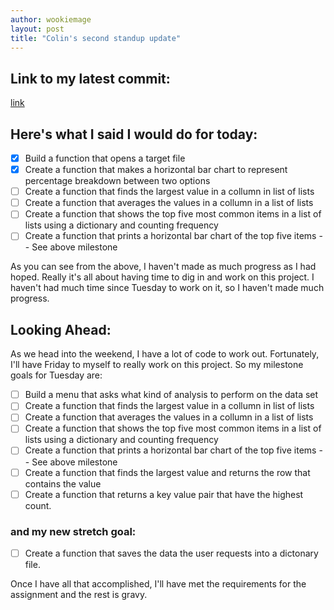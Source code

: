```yaml
---
author: wookiemage
layout: post
title: "Colin's second standup update"
---
```

## Link to my latest commit:
[link](https://github.com/wookiemage/inls560-final-app/commit/e7c6deaa3578093d935b95be5a6c806d312a7a48 "Latest Commit 4-21")

  ## Here's what I said I would do for today:
  
- [x] Build a function that opens a target file
- [x] Create a function that makes a horizontal bar chart to represent percentage breakdown between two options
- [ ] Create a function that finds the largest value in a collumn in list of lists
- [ ] Create a function that averages the values in a collumn in a list of lists
- [ ] Create a function that shows the top five most common items in a list of lists using a dictionary and counting frequency
- [ ] Create a function that prints a horizontal bar chart of the top five items -- See above milestone

As you can see from the above, I haven't made as much progress as I had hoped. Really it's all about having time to dig in and work on this project. I haven't had much time since Tuesday to work on it, so I haven't made much progress.

## Looking Ahead:

As we head into the weekend, I have a lot of code to work out. Fortunately, I'll have Friday to myself to really work on this project. So my milestone goals for Tuesday are:

- [ ] Build a menu that asks what kind of analysis to perform on the data set
- [ ] Create a function that finds the largest value in a collumn in list of lists
- [ ] Create a function that averages the values in a collumn in a list of lists
- [ ] Create a function that shows the top five most common items in a list of lists using a dictionary and counting frequency
- [ ] Create a function that prints a horizontal bar chart of the top five items -- See above milestone
- [ ] Create a function that finds the largest value and returns the row that contains the value
- [ ] Create a function that returns a key value pair that have the highest count.

### and my new stretch goal:

- [ ] Create a function that saves the data the user requests into a dictonary file.

Once I have all that accomplished, I'll have met the requirements for the assignment and the rest is gravy. 
